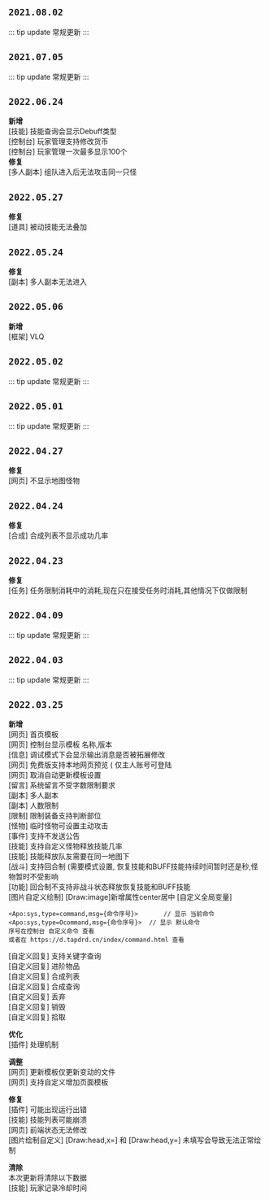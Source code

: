## `2021.08.02`

::: tip update
常规更新
:::

## `2021.07.05`

::: tip update
常规更新
:::

## `2022.06.24`
**新增**<br>
[技能] 技能查询会显示Debuff类型  
[控制台] 玩家管理支持修改货币  
[控制台] 玩家管理一次最多显示100个  
**修复**<br>
[多人副本] 组队进入后无法攻击同一只怪


## `2022.05.27`
**修复**<br>
[道具] 被动技能无法叠加

## `2022.05.24`
**修复**<br>
[副本] 多人副本无法进入

## `2022.05.06`
**新增**<br>
[框架] VLQ

## `2022.05.02`
::: tip update
常规更新
:::

## `2022.05.01`
::: tip update
常规更新
:::

## `2022.04.27`
**修复**<br>
[网页] 不显示地图怪物

## `2022.04.24`
**修复**<br>
[合成] 合成列表不显示成功几率

## `2022.04.23`
**修复**<br>
[任务] 任务限制消耗中的消耗,现在只在接受任务时消耗,其他情况下仅做限制

## `2022.04.09`
::: tip update
常规更新
:::

## `2022.04.03`
::: tip update
常规更新
:::


## `2022.03.25`

**新增**<br>
[网页] 首页模板  
[网页] 控制台显示模板 名称,版本  
[信息] 调试模式下会显示输出消息是否被拓展修改  
[网页] 免费版支持本地网页预览 ( 仅主人账号可登陆  
[网页] 取消自动更新模板设置  
[留言] 系统留言不受字数限制要求  
[副本] 多人副本  
[副本] 人数限制  
[限制] 限制装备支持判断部位  
[怪物] 临时怪物可设置主动攻击    
[事件] 支持不发送公告  
[技能] 支持自定义怪物释放技能几率  
[技能] 技能释放队友需要在同一地图下  
[战斗] 支持回合制 (需要模式设置, 恢复技能和BUFF技能持续时间暂时还是秒,怪物暂时不受影响  
[功能] 回合制不支持非战斗状态释放恢复技能和BUFF技能  
[图片自定义绘制] [Draw:image]新增属性center居中
[自定义全局变量]  
~~~
<Apo:sys,type=command,msg={命令序号}>		// 显示 当前命令  
<Apo:sys,type=Ocommand,msg={命令序号}>	// 显示 默认命令  
序号在控制台 自定义命令 查看  
或者在 https://d.tapdrd.cn/index/command.html 查看 
~~~
[自定义回复] 支持关键字查询  
[自定义回复] 进阶物品  
[自定义回复] 合成列表  
[自定义回复] 合成查询  
[自定义回复] 丢弃  
[自定义回复] 销毁  
[自定义回复] 拾取

**优化**<br>
[插件] 处理机制

**调整**<br>
[网页] 更新模板仅更新变动的文件  
[网页] 支持自定义增加页面模板

**修复**<br>
[插件] 可能出现运行出错  
[技能] 技能列表可能崩溃  
[网页] 前端状态无法修改  
[图片绘制自定义] [Draw:head,x=] 和 [Draw:head,y=] 未填写会导致无法正常绘制

**清除**<br>
本次更新将清除以下数据  
[技能] 玩家记录冷却时间
